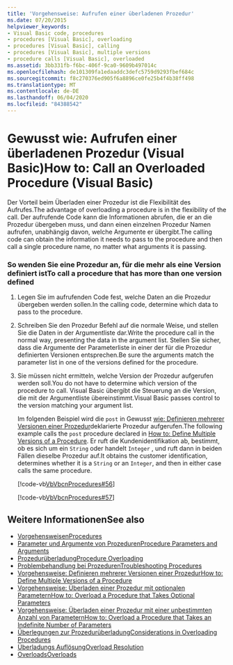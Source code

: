 ```yaml
---
title: 'Vorgehensweise: Aufrufen einer überladenen Prozedur'
ms.date: 07/20/2015
helpviewer_keywords:
- Visual Basic code, procedures
- procedures [Visual Basic], overloading
- procedures [Visual Basic], calling
- procedures [Visual Basic], multiple versions
- procedure calls [Visual Basic], overloaded
ms.assetid: 3bb331fb-f6bc-406f-9ca0-9609b497014c
ms.openlocfilehash: de101309fa1edaaddc3defc5759d9293fbef684c
ms.sourcegitcommit: f8c270376ed905f6a8896ce0fe25b4f4b38ff498
ms.translationtype: MT
ms.contentlocale: de-DE
ms.lasthandoff: 06/04/2020
ms.locfileid: "84388542"
---
```

# <a name="how-to-call-an-overloaded-procedure-visual-basic"></a><span data-ttu-id="ccd6f-102">Gewusst wie: Aufrufen einer überladenen Prozedur (Visual Basic)</span><span class="sxs-lookup"><span data-stu-id="ccd6f-102">How to: Call an Overloaded Procedure (Visual Basic)</span></span>
<span data-ttu-id="ccd6f-103">Der Vorteil beim Überladen einer Prozedur ist die Flexibilität des Aufrufes.</span><span class="sxs-lookup"><span data-stu-id="ccd6f-103">The advantage of overloading a procedure is in the flexibility of the call.</span></span> <span data-ttu-id="ccd6f-104">Der aufrufende Code kann die Informationen abrufen, die er an die Prozedur übergeben muss, und dann einen einzelnen Prozedur Namen aufrufen, unabhängig davon, welche Argumente er übergibt.</span><span class="sxs-lookup"><span data-stu-id="ccd6f-104">The calling code can obtain the information it needs to pass to the procedure and then call a single procedure name, no matter what arguments it is passing.</span></span>  
  
### <a name="to-call-a-procedure-that-has-more-than-one-version-defined"></a><span data-ttu-id="ccd6f-105">So wenden Sie eine Prozedur an, für die mehr als eine Version definiert ist</span><span class="sxs-lookup"><span data-stu-id="ccd6f-105">To call a procedure that has more than one version defined</span></span>  
  
1. <span data-ttu-id="ccd6f-106">Legen Sie im aufrufenden Code fest, welche Daten an die Prozedur übergeben werden sollen.</span><span class="sxs-lookup"><span data-stu-id="ccd6f-106">In the calling code, determine which data to pass to the procedure.</span></span>  
  
2. <span data-ttu-id="ccd6f-107">Schreiben Sie den Prozedur Befehl auf die normale Weise, und stellen Sie die Daten in der Argumentliste dar.</span><span class="sxs-lookup"><span data-stu-id="ccd6f-107">Write the procedure call in the normal way, presenting the data in the argument list.</span></span> <span data-ttu-id="ccd6f-108">Stellen Sie sicher, dass die Argumente der Parameterliste in einer der für die Prozedur definierten Versionen entsprechen.</span><span class="sxs-lookup"><span data-stu-id="ccd6f-108">Be sure the arguments match the parameter list in one of the versions defined for the procedure.</span></span>  
  
3. <span data-ttu-id="ccd6f-109">Sie müssen nicht ermitteln, welche Version der Prozedur aufgerufen werden soll.</span><span class="sxs-lookup"><span data-stu-id="ccd6f-109">You do not have to determine which version of the procedure to call.</span></span> <span data-ttu-id="ccd6f-110">Visual Basic übergibt die Steuerung an die Version, die mit der Argumentliste übereinstimmt.</span><span class="sxs-lookup"><span data-stu-id="ccd6f-110">Visual Basic passes control to the version matching your argument list.</span></span>  
  
     <span data-ttu-id="ccd6f-111">Im folgenden Beispiel wird die `post` in Gewusst [wie: Definieren mehrerer Versionen einer Prozedur](./how-to-define-multiple-versions-of-a-procedure.md)deklarierte Prozedur aufgerufen.</span><span class="sxs-lookup"><span data-stu-id="ccd6f-111">The following example calls the `post` procedure declared in [How to: Define Multiple Versions of a Procedure](./how-to-define-multiple-versions-of-a-procedure.md).</span></span> <span data-ttu-id="ccd6f-112">Er ruft die Kundenidentifikation ab, bestimmt, ob es sich um ein `String` oder handelt `Integer` , und ruft dann in beiden Fällen dieselbe Prozedur auf.</span><span class="sxs-lookup"><span data-stu-id="ccd6f-112">It obtains the customer identification, determines whether it is a `String` or an `Integer`, and then in either case calls the same procedure.</span></span>  
  
     [!code-vb[VbVbcnProcedures#56](~/samples/snippets/visualbasic/VS_Snippets_VBCSharp/VbVbcnProcedures/VB/Class1.vb#56)]  
  
     [!code-vb[VbVbcnProcedures#57](~/samples/snippets/visualbasic/VS_Snippets_VBCSharp/VbVbcnProcedures/VB/Class1.vb#57)]  
  
## <a name="see-also"></a><span data-ttu-id="ccd6f-113">Weitere Informationen</span><span class="sxs-lookup"><span data-stu-id="ccd6f-113">See also</span></span>

- [<span data-ttu-id="ccd6f-114">Vorgehensweisen</span><span class="sxs-lookup"><span data-stu-id="ccd6f-114">Procedures</span></span>](./index.md)
- [<span data-ttu-id="ccd6f-115">Parameter und Argumente von Prozeduren</span><span class="sxs-lookup"><span data-stu-id="ccd6f-115">Procedure Parameters and Arguments</span></span>](./procedure-parameters-and-arguments.md)
- [<span data-ttu-id="ccd6f-116">Prozedurüberladung</span><span class="sxs-lookup"><span data-stu-id="ccd6f-116">Procedure Overloading</span></span>](./procedure-overloading.md)
- [<span data-ttu-id="ccd6f-117">Problembehandlung bei Prozeduren</span><span class="sxs-lookup"><span data-stu-id="ccd6f-117">Troubleshooting Procedures</span></span>](./troubleshooting-procedures.md)
- [<span data-ttu-id="ccd6f-118">Vorgehensweise: Definieren mehrerer Versionen einer Prozedur</span><span class="sxs-lookup"><span data-stu-id="ccd6f-118">How to: Define Multiple Versions of a Procedure</span></span>](./how-to-define-multiple-versions-of-a-procedure.md)
- [<span data-ttu-id="ccd6f-119">Vorgehensweise: Überladen einer Prozedur mit optionalen Parametern</span><span class="sxs-lookup"><span data-stu-id="ccd6f-119">How to: Overload a Procedure that Takes Optional Parameters</span></span>](./how-to-overload-a-procedure-that-takes-optional-parameters.md)
- [<span data-ttu-id="ccd6f-120">Vorgehensweise: Überladen einer Prozedur mit einer unbestimmten Anzahl von Parametern</span><span class="sxs-lookup"><span data-stu-id="ccd6f-120">How to: Overload a Procedure that Takes an Indefinite Number of Parameters</span></span>](./how-to-overload-a-procedure-that-takes-an-indefinite-number-of-parameters.md)
- [<span data-ttu-id="ccd6f-121">Überlegungen zur Prozedurüberladung</span><span class="sxs-lookup"><span data-stu-id="ccd6f-121">Considerations in Overloading Procedures</span></span>](./considerations-in-overloading-procedures.md)
- [<span data-ttu-id="ccd6f-122">Überladungs Auflösung</span><span class="sxs-lookup"><span data-stu-id="ccd6f-122">Overload Resolution</span></span>](./overload-resolution.md)
- [<span data-ttu-id="ccd6f-123">Overloads</span><span class="sxs-lookup"><span data-stu-id="ccd6f-123">Overloads</span></span>](../../../language-reference/modifiers/overloads.md)
